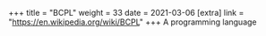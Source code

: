 +++
title = "BCPL"
weight = 33
date = 2021-03-06
[extra]
link = "https://en.wikipedia.org/wiki/BCPL"
+++
A programming language

